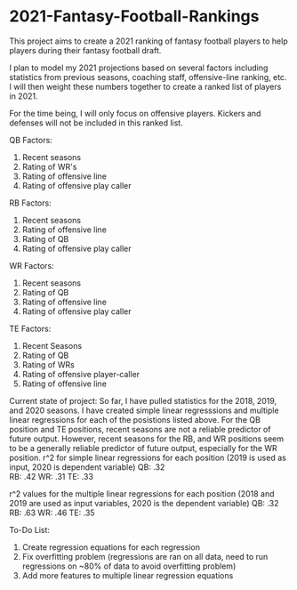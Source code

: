 # 2021-Fantasy-Football-Rankings
This project aims to create a 2021 ranking of fantasy football players to help players during their fantasy football draft.

I plan to model my 2021 projections based on several factors including statistics from previous seasons, coaching staff, offensive-line ranking, etc.  I will then weight these numbers together to create a ranked list of players in 2021.

For the time being, I will only focus on offensive players.  Kickers and defenses will not be included in this ranked list.

QB Factors:
  1. Recent seasons
  2. Rating of WR's
  3. Rating of offensive line
  4. Rating of offensive play caller

RB Factors: 
  1. Recent seasons
  2. Rating of offensive line
  3. Rating of QB
  4. Rating of offensive play caller

WR Factors:
  1. Recent seasons
  2. Rating of QB
  3. Rating of offensive line
  4. Rating of offensive play caller

TE Factors:
  1. Recent Seasons
  2. Rating of QB
  3. Rating of WRs
  4. Rating of offensive player-caller
  5. Rating of offensive line

Current state of project:
  So far, I have pulled statistics for the 2018, 2019, and 2020 seasons.  I have created simple linear regresssions and multiple linear regressions for each of the posistions listed above.  For the QB position and TE positions, recent seasons are not a reliable predictor of future output.  However, recent seasons for the RB, and WR positions seem to be a generally reliable predictor of future output, especially for the WR position.
  r^2 for simple linear regressions for each position (2019 is used as input, 2020 is dependent variable)
    QB: .32    
    RB: .42
    WR: .31
    TE: .33
    
  r^2 values for the multiple linear regressions for each position (2018 and 2019 are used as input variables, 2020 is the dependent variable)
    QB: .32
    RB: .63
    WR: .46
    TE: .35
    
To-Do List:
  1. Create regression equations for each regression
  2. Fix overfitting problem (regressions are ran on all data, need to run regressions on ~80% of data to avoid overfitting problem)
  3. Add more features to multiple linear regression equations
